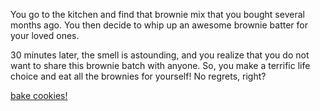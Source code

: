 You go to the kitchen and find that brownie mix that you bought several
months ago. You then decide to whip up an awesome brownie batter for your
loved ones.

30 minutes later, the smell is astounding, and you realize that you do not
want to share this brownie batch with anyone. So, you make a terrific life
choice and eat all the brownies for yourself! No regrets, right?

[bake cookies!](../bake-cookies/cookies.md)
